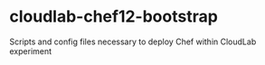 # cloudlab-chef12-bootstrap
Scripts and config files necessary to deploy Chef within CloudLab experiment
